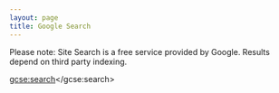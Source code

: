 ```yaml
---
layout: page
title: Google Search
---
```


<p id="archive-warning">Please note: Site Search is a free service provided by Google. Results depend on third party indexing.</p>

<style>td,th { border: none; }</style>
<script>
  (function() {
    var cx = '000200075986859166645:3spbwn8fvpo';
    var gcse = document.createElement('script');
    gcse.type = 'text/javascript';
    gcse.async = true;
    gcse.src = 'https://cse.google.com/cse.js?cx=' + cx;
    var s = document.getElementsByTagName('script')[0];
    s.parentNode.insertBefore(gcse, s);
  })();
</script>
<gcse:search></gcse:search>
